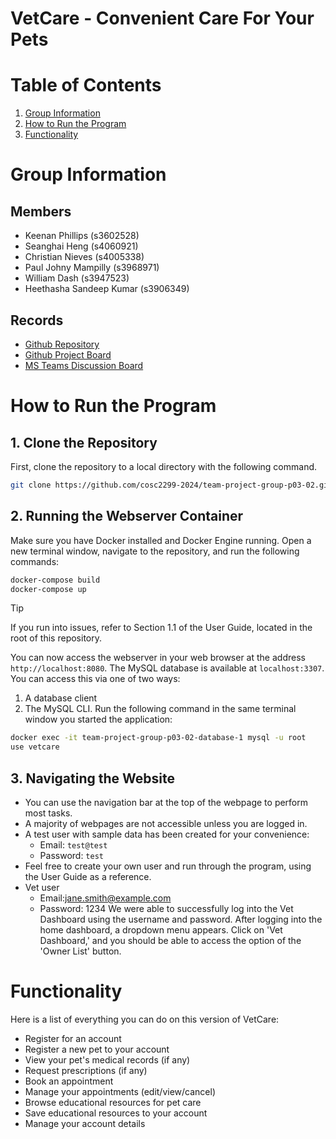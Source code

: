 
# VetCare - Convenient Care For Your Pets

# Table of Contents

1. [Group Information](#group-information)
2. [How to Run the Program](#how-to-run-the-program)
3. [Functionality](#functionality)

# Group Information

## Members

* Keenan Phillips (s3602528)
* Seanghai Heng (s4060921)
* Christian Nieves (s4005338)
* Paul Johny Mampilly (s3968971)
* William Dash (s3947523)
* Heethasha Sandeep Kumar (s3906349)

## Records

* [Github Repository](https://github.com/cosc2299-2024/team-project-group-p03-02)
* [Github Project Board](https://github.com/orgs/cosc2299-2024/projects/62)
* [MS Teams Discussion Board](https://teams.microsoft.com/l/team/19%3AYJJRSncTOCSTFUk8SAizQqT0G9ruVKpihuXgojJsQLw1%40thread.tacv2/conversations?groupId=710085bf-b720-4960-997b-c3a80ed4aa03&tenantId=d1323671-cdbe-4417-b4d4-bdb24b51316b)

# How to Run the Program

## 1. Clone the Repository

First, clone the repository to a local directory with the following command.

```bash
git clone https://github.com/cosc2299-2024/team-project-group-p03-02.git
```

## 2. Running the Webserver Container

Make sure you have Docker installed and Docker Engine running. Open a new terminal window, navigate to the repository, and run the following commands:

```bash
docker-compose build
docker-compose up
```

> [!TIP]
> If you run into issues, refer to Section 1.1 of the User Guide, located in the root of this repository.

You can now access the webserver in your web browser at the address `http://localhost:8080`.
The MySQL database is available at `localhost:3307`. You can access this via one of two ways:

1. A database client
2. The MySQL CLI. Run the following command in the same terminal window you started the application:

```bash
docker exec -it team-project-group-p03-02-database-1 mysql -u root
use vetcare
```

## 3. Navigating the Website

* You can use the navigation bar at the top of the webpage to perform most tasks.
* A majority of webpages are not accessible unless you are logged in.
* A test user with sample data has been created for your convenience:
  * Email: `test@test`
  * Password: `test`
* Feel free to create your own user and run through the program, using the User Guide as a reference.
* Vet user
  * Email:jane.smith@example.com
  * Password: 1234
We were able to successfully log into the Vet Dashboard using the username and password. After logging into the home dashboard, a dropdown menu appears. Click on 'Vet Dashboard,' and you should be able to access the option of the 'Owner List' button.

# Functionality

Here is a list of everything you can do on this version of VetCare:

* Register for an account
* Register a new pet to your account
* View your pet's medical records (if any)
* Request prescriptions (if any)
* Book an appointment
* Manage your appointments (edit/view/cancel)
* Browse educational resources for pet care
* Save educational resources to your account
* Manage your account details
